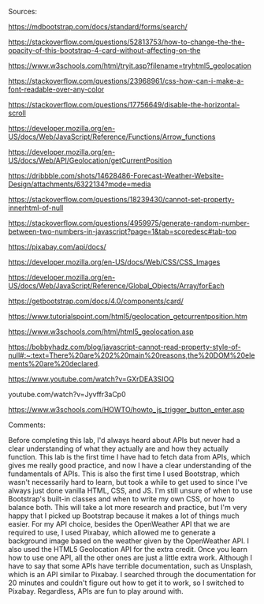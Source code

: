 Sources:

https://mdbootstrap.com/docs/standard/forms/search/

https://stackoverflow.com/questions/52813753/how-to-change-the-the-opacity-of-this-bootstrap-4-card-without-affecting-on-the

https://www.w3schools.com/html/tryit.asp?filename=tryhtml5_geolocation

https://stackoverflow.com/questions/23968961/css-how-can-i-make-a-font-readable-over-any-color

https://stackoverflow.com/questions/17756649/disable-the-horizontal-scroll

https://developer.mozilla.org/en-US/docs/Web/JavaScript/Reference/Functions/Arrow_functions

https://developer.mozilla.org/en-US/docs/Web/API/Geolocation/getCurrentPosition

https://dribbble.com/shots/14628486-Forecast-Weather-Website-Design/attachments/6322134?mode=media

https://stackoverflow.com/questions/18239430/cannot-set-property-innerhtml-of-null

https://stackoverflow.com/questions/4959975/generate-random-number-between-two-numbers-in-javascript?page=1&tab=scoredesc#tab-top

https://pixabay.com/api/docs/

https://developer.mozilla.org/en-US/docs/Web/CSS/CSS_Images

https://developer.mozilla.org/en-US/docs/Web/JavaScript/Reference/Global_Objects/Array/forEach

https://getbootstrap.com/docs/4.0/components/card/

https://www.tutorialspoint.com/html5/geolocation_getcurrentposition.htm

https://www.w3schools.com/html/html5_geolocation.asp

https://bobbyhadz.com/blog/javascript-cannot-read-property-style-of-null#:~:text=There%20are%202%20main%20reasons,the%20DOM%20elements%20are%20declared.

https://www.youtube.com/watch?v=GXrDEA3SIOQ

youtube.com/watch?v=Jyvffr3aCp0

https://www.w3schools.com/HOWTO/howto_js_trigger_button_enter.asp

Comments:

Before completing this lab, I'd always heard about APIs but never had a clear understanding of what they actually are and how they actually function. This lab is the first time I have had to fetch data from APIs, which gives me really good practice, and now I have a clear understanding of the fundamentals of APIs. This is also the first time I used Bootstrap, which wasn't necessarily hard to learn, but took a while to get used to since I've always just done vanilla HTML, CSS, and JS. I'm still unsure of when to use Bootstrap's built-in classes and when to write my own CSS, or how to balance both. This will take a lot more research and practice, but I'm very happy that I picked up Bootstrap because it makes a lot of things much easier. For my API choice, besides the OpenWeather API that we are required to use, I used Pixabay, which allowed me to generate a background image based on the weather given by the OpenWeather API. I also used the HTML5 Geolocation API for the extra credit. Once you learn how to use one API, all the other ones are just a little extra work. Although I have to say that some APIs have terrible documentation, such as Unsplash, which is an API similar to Pixabay. I searched through the documentation for 20 minutes and couldn't figure out how to get it to work, so I switched to Pixabay. Regardless, APIs are fun to play around with.